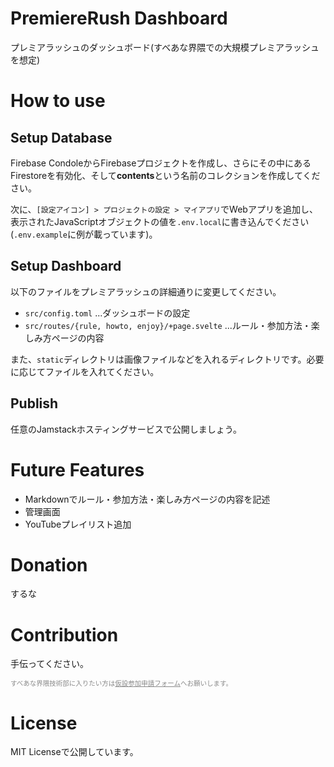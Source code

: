 # PremiereRush Dashboard
プレミアラッシュのダッシュボード(すべあな界隈での大規模プレミアラッシュを想定)

# How to use
## Setup Database
Firebase CondoleからFirebaseプロジェクトを作成し、さらにその中にあるFirestoreを有効化、そして**contents**という名前のコレクションを作成してください。

次に、`[設定アイコン] > プロジェクトの設定 > マイアプリ`でWebアプリを追加し、表示されたJavaScriptオブジェクトの値を`.env.local`に書き込んでください(`.env.example`に例が載っています)。

## Setup Dashboard
以下のファイルをプレミアラッシュの詳細通りに変更してください。
- `src/config.toml` ...ダッシュボードの設定
- `src/routes/{rule, howto, enjoy}/+page.svelte` ...ルール・参加方法・楽しみ方ページの内容

また、`static`ディレクトリは画像ファイルなどを入れるディレクトリです。必要に応じてファイルを入れてください。

## Publish
任意のJamstackホスティングサービスで公開しましょう。

# Future Features
- Markdownでルール・参加方法・楽しみ方ページの内容を記述
- 管理画面
- YouTubeプレイリスト追加

# Donation
するな

# Contribution
手伝ってください。

<span style="opacity: 0.5; font-size: 0.75em;">すべあな界隈技術部に入りたい方は[仮設参加申請フォーム](https://forms.gle/8HRm74boxdpkfWRp6)へお願いします。</span>

# License
MIT Licenseで公開しています。